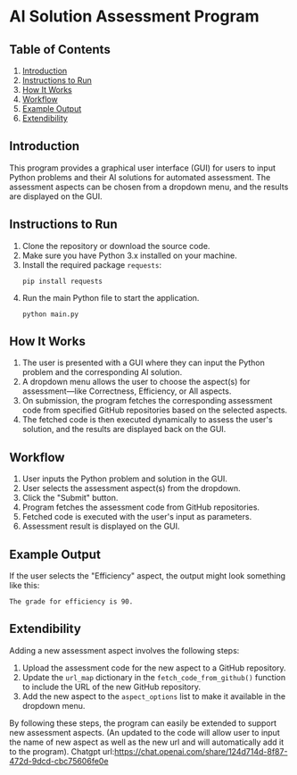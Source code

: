# AI Solution Assessment Program

## Table of Contents

1. [Introduction](#introduction)
2. [Instructions to Run](#instructions-to-run)
3. [How It Works](#how-it-works)
4. [Workflow](#workflow)
5. [Example Output](#example-output)
6. [Extendibility](#extendibility)

## Introduction

This program provides a graphical user interface (GUI) for users to input Python problems and their AI solutions for automated assessment. The assessment aspects can be chosen from a dropdown menu, and the results are displayed on the GUI.

## Instructions to Run

1. Clone the repository or download the source code.
2. Make sure you have Python 3.x installed on your machine.
3. Install the required package `requests`:
   ```
   pip install requests
   ```
4. Run the main Python file to start the application.
   ```
   python main.py
   ```

## How It Works

1. The user is presented with a GUI where they can input the Python problem and the corresponding AI solution.
2. A dropdown menu allows the user to choose the aspect(s) for assessment—like Correctness, Efficiency, or All aspects.
3. On submission, the program fetches the corresponding assessment code from specified GitHub repositories based on the selected aspects.
4. The fetched code is then executed dynamically to assess the user's solution, and the results are displayed back on the GUI.

## Workflow

1. User inputs the Python problem and solution in the GUI.
2. User selects the assessment aspect(s) from the dropdown.
3. Click the "Submit" button.
4. Program fetches the assessment code from GitHub repositories.
5. Fetched code is executed with the user's input as parameters.
6. Assessment result is displayed on the GUI.

## Example Output

If the user selects the "Efficiency" aspect, the output might look something like this:

```
The grade for efficiency is 90.
```

## Extendibility

Adding a new assessment aspect involves the following steps:

1. Upload the assessment code for the new aspect to a GitHub repository.
2. Update the `url_map` dictionary in the `fetch_code_from_github()` function to include the URL of the new GitHub repository.
3. Add the new aspect to the `aspect_options` list to make it available in the dropdown menu.

By following these steps, the program can easily be extended to support new assessment aspects. (An updated to the code will allow user to input the name of new aspect as well as the new url and will automatically add it to the program). Chatgpt url:https://chat.openai.com/share/124d714d-8f87-472d-9dcd-cbc75606fe0e
